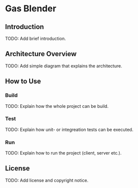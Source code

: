 # Gas Blender

## Introduction

TODO: Add brief introduction.

## Architecture Overview

TODO: Add simple diagram that explains the architecture.

## How to Use

### Build

TODO: Explain how the whole project can be build.

### Test

TODO: Explain how unit- or integreation tests can be executed.

### Run

TODO: Explain how to run the project (client, server etc.).

## License

TODO: Add license and copyright notice.
